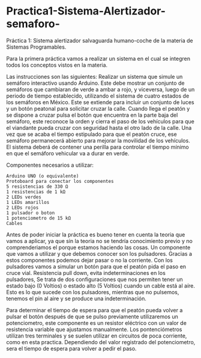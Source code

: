 # Practica1-Sistema-Alertizador-semaforo-
Práctica 1: Sistema alertizador salvaguarda humano-coche de la materia de Sistemas Programables.

Para la primera práctica vamos a realizar un sistema en el cual se integren todos los conceptos vistos
en la materia.

Las instrucciones son las siguientes:
Realizar un sistema que simule un semáforo interactivo usando Arduino. Este debe mostrar un
conjunto de semáforos que cambiaran de verde a ambar a rojo, y viceversa, luego de un periodo
de tiempo establecido, utilizando el sistema de cuatro estados de los semáforos en México. Este
se extiende para incluir un conjunto de luces y un botón peatonal para solicitar cruzar la calle.
Cuando llega el peatón y se dispone a cruzar pulsa el botón que encuentra en la parte baja del
semáforo, este reconoce la orden y cierra el paso de los vehículos para que el viandante pueda
cruzar con seguridad hasta el otro lado de la calle. Una vez que se acaba el tiempo estipulado para
que el peatón cruce, ese semáforo permanecerá abierto para mejorar la movilidad de los
vehículos. El sistema deberá de contener una perilla para controlar el tiempo mínimo en que el
semáforo vehicular va a durar en verde.

Componentes necesarios a utilizar:

    Arduino UNO (o equivalente)
    Protoboard para conectar los componentes
    5 resistencias de 330 Ω
    1 resistencias de 1 kΩ
    2 LEDs verdes
    1 LEDs amarillos
    2 LEDs rojos
    1 pulsador o boton
    1 potenciometro de 15 kΩ
    Cables

Antes de poder iniciar la práctica es bueno tener en cuenta la teoria que vamos a aplicar, ya que sin
la teoria no se tendría conocimiento previo y no comprenderiamos el porque estamos haciendo las cosas.
Un componente que vamos a utilizar y que debemos conocer son los pulsadores. Gracias a estos componentes podemos dejar pasar
o no la corriente. Con los  pulsadores vamos a simular un botón para que el peatón pida el paso en cruce vial.
Resistencia pull down, evita indeterminaciones en los pulsadores, Se trata de dos configuraciones que nos permiten tener un estado bajo (0 Voltios) 
o estado alto (5 Voltios) cuando un cable está al aíre. Esto es lo que sucede con los pulsadores, mientras que no pulsemos, tenemos el pin al aire y
se produce una indeterminación.

Para determinar el tiempo de espera para que el peatón pueda volver a pulsar el botón después de que se pulso previamente utilizaremos
un potenciometro, este componente  es un resistor eléctrico con un valor de resistencia variable que ajustamos manualmente. Los pontenciómetros utilizan 
tres terminales y se suelen utilizar en circuitos de poca corriente, como en esta practica. Dependiendo del valor registrado del potenciometro, sera el tiempo
de espera para volver a pedir el paso.




